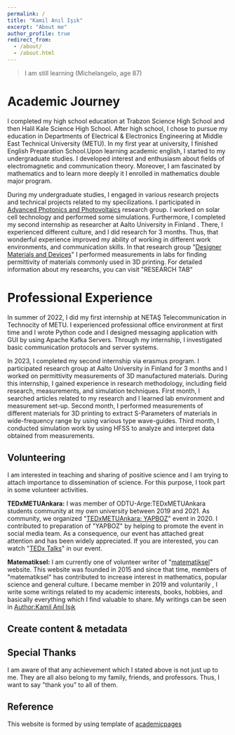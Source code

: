 ```yaml
---
permalink: /
title: "Kamil Anıl Işık"
excerpt: "About me"
author_profile: true
redirect_from: 
  - /about/
  - /about.html
---
```


>I am still learning (Michelangelo, age 87)

Academic Journey
======
I completed my high school education at Trabzon Science High School and then Halil Kale Science High School. After high school, I chose to pursue my education in Departments of Electrical & Electronics Engineering at Middle East Technical University (METU). In my first year at university, I finished English Preparation School.Upon learning academic english, I started to my undergraduate studies. I developed interest and enthusiasm about fields of electromagnetic and communication theory. Moreover, I am fascinated by mathematics and to learn more deeply it I enrolled in mathematics double major program.

During my undergraduate studies, I engaged in various research projects and technical projects related to my specilizations. I participated in [Advanced Photonics and Photovoltaics](http://app.mnt.metu.edu.tr/) research group. I worked on solar cell technology and performed some simulations. Furthermore, I completed my second internship as researcher at Aalto University in Finland . There, I experienced different culture, and I did research for 3 months. Thus, that wonderful experience improved my ability of working in different work environments, and communication skills. In that research group "[Designer Materials and Devices](https://www.aalto.fi/en/department-of-electronics-and-nanoengineering/designer-materials-and-devices)" I performed measurements in labs for finding permittivity of materials commonly used in 3D printing. For detailed information about my researchs, you can visit "RESEARCH TAB" 



Professional Experience 
======
In summer of 2022, I did my first internship at NETAŞ Telecommunication in Technocity of METU. I experienced professional office environment at first time and I wrote Python code and I designed messaging application with GUI by using Apache Kafka Servers. Through my internship, I investigated basic communication protocols and server systems. 

In 2023, I completed my second internship via erasmus program. I participated research group at Aalto University in Finland for 3 months and I worked on permittivity measurements of 3D manufactured materials. During this internship, I gained experience in research methodology, including field research, measurements, and simulation techniques. First month, I searched articles related to my research and I learned lab environment and measurement set-up. Second month, I performed measurements of different materials for 3D printing to extract S-Parameters of materials in wide-frequency range by using various type wave-guides. Third month, I conducted simulation work by using HFSS to analyze and interpret data obtained from measurements. 


Volunteering
------
I am interested in teaching and sharing of positive science and I am trying to attach importance to dissemination of science. For this purpose, I took part in some volunteer activities.

**TEDxMETUAnkara:**
I was member of ODTU-Arge:TEDxMETUAnkara students community at my own university between 2019 and 2021. As community, we organized "[TEDxMETUAnkara: YAPBOZ](https://www.tedxmetuankara.com/2020-yapboz)" event in 2020. I contributed to preparation of "YAPBOZ" by helping to promote the event in social media team. As a consequence, our event has attached great attention and has been widely appreciated. If you are interested, you can watch "[TEDx Talks](https://www.youtube.com/watch?v=tKHehwCDMp4&list=PLK-RSL-AUXTA9l3MmlhjUukMGBo0DNVKR&index=1)" in our event. 

**Matematiksel:**
I am currently one of volunteer writer of "[matematiksel](https://www.matematiksel.org/)" website. This website was founded in 2015 and since that time, members of "matematiksel" has contributed to increase interest in mathematics, popular science and general culture. I became member in 2019 and  voluntarily , I write some writings related to my academic interests, books, hobbies, and basically everything which I find valuable to share. My writings can be seen in [Author:Kamil Anıl Işık](https://www.matematiksel.org/author/k-anil/)




Create content & metadata
------


Special Thanks
------
I am aware of that any achievement which I stated above is not just up to me. They are all also belong to my family, friends, and professors. Thus, I want to say "thank you" to all of them.  


Reference
------
This website is formed by using template of [academicpages](https://github.com/academicpages/academicpages.github.io)

